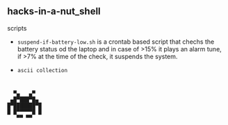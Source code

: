 ## hacks-in-a-nut_shell
scripts 

- `suspend-if-battery-low.sh`  is a crontab based script that chechs the battery status od the laptop and in case of >15% it plays an alarm tune, if >7% at the time of the check, it suspends the system. 

- `ascii collection`




















# 
                 
      ▀▄   ▄▀     
     ▄█▀███▀█▄    
    █▀███████▀█   
    █ █▀▀▀▀▀█ █   
       ▀▀ ▀▀ 

